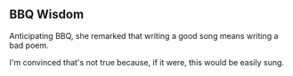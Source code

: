 BBQ Wisdom
----------

Anticipating BBQ, she remarked
that writing a good song 
means writing a bad poem.

I'm convinced that's not true
because, if it were,
this would be easily sung.